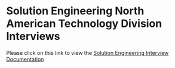 # Solution Engineering North American Technology Division Interviews

Please click on this link to view the [Solution Engineering Interview Documentation](./solution-engineering-natd/)

